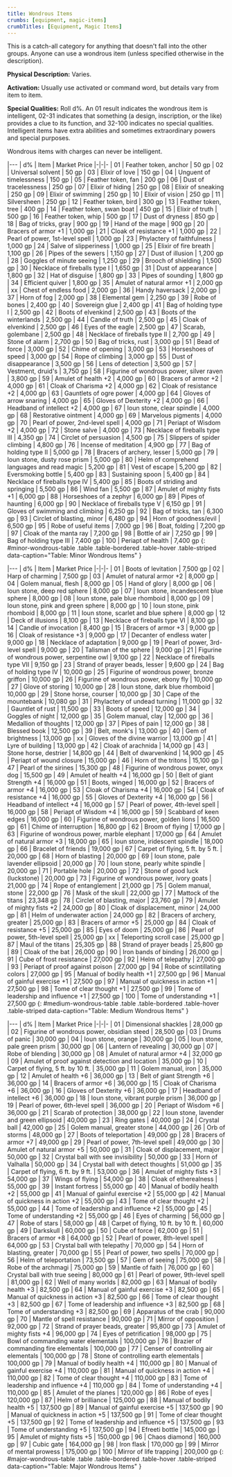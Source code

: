 ```yaml
---
title: Wondrous Items
crumbs: [equipment, magic-items]
crumbTitles: [Equipment, Magic Items]
---
```


This is a catch-all category for anything that doesn't fall into the other groups. Anyone can use a wondrous item (unless specified otherwise in the description).

**Physical Description:** Varies.

**Activation:** Usually use activated or command word, but details vary from item to item.

**Special Qualities:** Roll d%. An 01 result indicates the wondrous item is intelligent, 02-31 indicates that something (a design, inscription, or the like) provides a clue to its function, and 32-100 indicates no special qualities. Intelligent items have extra abilities and sometimes extraordinary powers and special purposes.

Wondrous items with charges can never be intelligent.

|---
| d% | Item | Market Price
|-|-|-
| 01 | Feather token, anchor | 50 gp
| 02 | Universal solvent | 50 gp
| 03 | Elixir of love | 150 gp
| 04 | Unguent of timelessness | 150 gp
| 05 | Feather token, fan | 200 gp
| 06 | Dust of tracelessness | 250 gp
| 07 | Elixir of hiding | 250 gp
| 08 | Elixir of sneaking | 250 gp
| 09 | Elixir of swimming | 250 gp
| 10 | Elixir of vision | 250 gp
| 11 | Silversheen | 250 gp
| 12 | Feather token, bird | 300 gp
| 13 | Feather token, tree | 400 gp
| 14 | Feather token, swan boat | 450 gp
| 15 | Elixir of truth | 500 gp
| 16 | Feather token, whip | 500 gp
| 17 | Dust of dryness | 850 gp
| 18 | Bag of tricks, gray | 900 gp
| 19 | Hand of the mage | 900 gp
| 20 | Bracers of armor +1 | 1,000 gp
| 21 | Cloak of resistance +1 | 1,000 gp
| 22 | Pearl of power, 1st-level spell | 1,000 gp
| 23 | Phylactery of faithfulness | 1,000 gp
| 24 | Salve of slipperiness | 1,000 gp
| 25 | Elixir of fire breath | 1,100 gp
| 26 | Pipes of the sewers | 1,150 gp
| 27 | Dust of illusion | 1,200 gp
| 28 | Goggles of minute seeing | 1,250 gp
| 29 | Brooch of shielding | 1,500 gp
| 30 | Necklace of fireballs type I | 1,650 gp
| 31 | Dust of appearance | 1,800 gp
| 32 | Hat of disguise | 1,800 gp
| 33 | Pipes of sounding | 1,800 gp
| 34 | Efficient quiver | 1,800 gp
| 35 | Amulet of natural armor +1 | 2,000 gp
| xx | Chest of endless food | 2,000 gp
| 36 | Handy haversack | 2,000 gp
| 37 | Horn of fog | 2,000 gp
| 38 | Elemental gem | 2,250 gp
| 39 | Robe of bones | 2,400 gp
| 40 | Sovereign glue | 2,400 gp
| 41 | Bag of holding type I | 2,500 gp
| 42 | Boots of elvenkind | 2,500 gp
| 43 | Boots of the winterlands | 2,500 gp
| 44 | Candle of truth | 2,500 gp
| 45 | Cloak of elvenkind | 2,500 gp
| 46 | Eyes of the eagle | 2,500 gp
| 47 | Scarab, golembane | 2,500 gp
| 48 | Necklace of fireballs type II | 2,700 gp
| 49 | Stone of alarm | 2,700 gp
| 50 | Bag of tricks, rust | 3,000 gp
| 51 | Bead of force | 3,000 gp
| 52 | Chime of opening | 3,000 gp
| 53 | Horseshoes of speed | 3,000 gp
| 54 | Rope of climbing | 3,000 gp
| 55 | Dust of disappearance | 3,500 gp
| 56 | Lens of detection | 3,500 gp
| 57 | Vestment, druid's | 3,750 gp
| 58 | Figurine of wondrous power, silver raven | 3,800 gp
| 59 | Amulet of health +2 | 4,000 gp
| 60 | Bracers of armor +2 | 4,000 gp
| 61 | Cloak of Charisma +2 | 4,000 gp
| 62 | Cloak of resistance +2 | 4,000 gp
| 63 | Gauntlets of ogre power | 4,000 gp
| 64 | Gloves of arrow snaring | 4,000 gp
| 65 | Gloves of Dexterity +2 | 4,000 gp
| 66 | Headband of intellect +2 | 4,000 gp
| 67 | Ioun stone, clear spindle | 4,000 gp
| 68 | Restorative ointment | 4,000 gp
| 69 | Marvelous pigments | 4,000 gp
| 70 | Pearl of power, 2nd-level spell | 4,000 gp
| 71 | Periapt of Wisdom +2 | 4,000 gp
| 72 | Stone salve | 4,000 gp
| 73 | Necklace of fireballs type III | 4,350 gp
| 74 | Circlet of persuasion | 4,500 gp
| 75 | Slippers of spider climbing | 4,800 gp
| 76 | Incense of meditation | 4,900 gp
| 77 | Bag of holding type II | 5,000 gp
| 78 | Bracers of archery, lesser | 5,000 gp
| 79 | Ioun stone, dusty rose prism | 5,000 gp
| 80 | Helm of comprehend languages and read magic | 5,200 gp
| 81 | Vest of escape | 5,200 gp
| 82 | Eversmoking bottle | 5,400 gp
| 83 | Sustaining spoon | 5,400 gp
| 84 | Necklace of fireballs type IV | 5,400 gp
| 85 | Boots of striding and springing | 5,500 gp
| 86 | Wind fan | 5,500 gp
| 87 | Amulet of mighty fists +1 | 6,000 gp
| 88 | Horseshoes of a zephyr | 6,000 gp
| 89 | Pipes of haunting | 6,000 gp
| 90 | Necklace of fireballs type V | 6,150 gp
| 91 | Gloves of swimming and climbing | 6,250 gp
| 92 | Bag of tricks, tan | 6,300 gp
| 93 | Circlet of blasting, minor | 6,480 gp
| 94 | Horn of goodness/evil | 6,500 gp
| 95 | Robe of useful items | 7,000 gp
| 96 | Boat, folding | 7,200 gp
| 97 | Cloak of the manta ray | 7,200 gp
| 98 | Bottle of air | 7,250 gp
| 99 | Bag of holding type III | 7,400 gp
| 100 | Periapt of health | 7,400 gp
{: #minor-wondrous-table .table .table-bordered .table-hover .table-striped data-caption="Table: Minor Wondrous Items" }

|---
| d% | Item | Market Price
|-|-|-
| 01 | Boots of levitation | 7,500 gp
| 02 | Harp of charming | 7,500 gp
| 03 | Amulet of natural armor +2 | 8,000 gp
| 04 | Golem manual, flesh | 8,000 gp
| 05 | Hand of glory | 8,000 gp
| 06 | Ioun stone, deep red sphere | 8,000 gp
| 07 | Ioun stone, incandescent blue sphere | 8,000 gp
| 08 | Ioun stone, pale blue rhomboid | 8,000 gp
| 09 | Ioun stone, pink and green sphere | 8,000 gp
| 10 | Ioun stone, pink rhomboid | 8,000 gp
| 11 | Ioun stone, scarlet and blue sphere | 8,000 gp
| 12 | Deck of illusions | 8,100 gp
| 13 | Necklace of fireballs type VI | 8,100 gp
| 14 | Candle of invocation | 8,400 gp
| 15 | Bracers of armor +3 | 9,000 gp
| 16 | Cloak of resistance +3 | 9,000 gp
| 17 | Decanter of endless water | 9,000 gp
| 18 | Necklace of adaptation | 9,000 gp
| 19 | Pearl of power, 3rd-level spell | 9,000 gp
| 20 | Talisman of the sphere | 9,000 gp
| 21 | Figurine of wondrous power, serpentine owl | 9,100 gp
| 22 | Necklace of fireballs type VII | 9,150 gp
| 23 | Strand of prayer beads, lesser | 9,600 gp
| 24 | Bag of holding type IV | 10,000 gp
| 25 | Figurine of wondrous power, bronze griffon | 10,000 gp
| 26 | Figurine of wondrous power, ebony fly | 10,000 gp
| 27 | Glove of storing | 10,000 gp
| 28 | Ioun stone, dark blue rhomboid | 10,000 gp
| 29 | Stone horse, courser | 10,000 gp
| 30 | Cape of the mountebank | 10,080 gp
| 31 | Phylactery of undead turning | 11,000 gp
| 32 | Gauntlet of rust | 11,500 gp
| 33 | Boots of speed | 12,000 gp
| 34 | Goggles of night | 12,000 gp
| 35 | Golem manual, clay | 12,000 gp
| 36 | Medallion of thoughts | 12,000 gp
| 37 | Pipes of pain | 12,000 gp
| 38 | Blessed book | 12,500 gp
| 39 | Belt, monk's | 13,000 gp
| 40 | Gem of brightness | 13,000 gp
| xx | Gloves of the divine warrior | 13,000 gp
| 41 | Lyre of building | 13,000 gp
| 42 | Cloak of arachnida | 14,000 gp
| 43 | Stone horse, destrier | 14,800 gp
| 44 | Belt of dwarvenkind | 14,900 gp
| 45 | Periapt of wound closure | 15,000 gp
| 46 | Horn of the tritons | 15,100 gp
| 47 | Pearl of the sirines | 15,300 gp
| 48 | Figurine of wondrous power, onyx dog | 15,500 gp
| 49 | Amulet of health +4 | 16,000 gp
| 50 | Belt of giant Strength +4 | 16,000 gp
| 51 | Boots, winged | 16,000 gp
| 52 | Bracers of armor +4 | 16,000 gp
| 53 | Cloak of Charisma +4 | 16,000 gp
| 54 | Cloak of resistance +4 | 16,000 gp
| 55 | Gloves of Dexterity +4 | 16,000 gp
| 56 | Headband of intellect +4 | 16,000 gp
| 57 | Pearl of power, 4th-level spell | 16,000 gp
| 58 | Periapt of Wisdom +4 | 16,000 gp
| 59 | Scabbard of keen edges | 16,000 gp
| 60 | Figurine of wondrous power, golden lions | 16,500 gp
| 61 | Chime of interruption | 16,800 gp
| 62 | Broom of flying | 17,000 gp
| 63 | Figurine of wondrous power, marble elephant | 17,000 gp
| 64 | Amulet of natural armor +3 | 18,000 gp
| 65 | Ioun stone, iridescent spindle | 18,000 gp
| 66 | Bracelet of friends | 19,000 gp
| 67 | Carpet of flying, 5 ft. by 5 ft. | 20,000 gp
| 68 | Horn of blasting | 20,000 gp
| 69 | Ioun stone, pale lavender ellipsoid | 20,000 gp
| 70 | Ioun stone, pearly white spindle | 20,000 gp
| 71 | Portable hole | 20,000 gp
| 72 | Stone of good luck (luckstone) | 20,000 gp
| 73 | Figurine of wondrous power, ivory goats | 21,000 gp
| 74 | Rope of entanglement | 21,000 gp
| 75 | Golem manual, stone | 22,000 gp
| 76 | Mask of the skull | 22,000 gp
| 77 | Mattock of the titans | 23,348 gp
| 78 | Circlet of blasting, major | 23,760 gp
| 79 | Amulet of mighty fists +2 | 24,000 gp
| 80 | Cloak of displacement, minor | 24,000 gp
| 81 | Helm of underwater action | 24,000 gp
| 82 | Bracers of archery, greater | 25,000 gp
| 83 | Bracers of armor +5 | 25,000 gp
| 84 | Cloak of resistance +5 | 25,000 gp
| 85 | Eyes of doom | 25,000 gp
| 86 | Pearl of power, 5th-level spell | 25,000 gp
| xx | Teleporting scroll case | 25,000 gp
| 87 | Maul of the titans | 25,305 gp
| 88 | Strand of prayer beads | 25,800 gp
| 89 | Cloak of the bat | 26,000 gp
| 90 | Iron bands of binding | 26,000 gp
| 91 | Cube of frost resistance | 27,000 gp
| 92 | Helm of telepathy | 27,000 gp
| 93 | Periapt of proof against poison | 27,000 gp
| 94 | Robe of scintillating colors | 27,000 gp
| 95 | Manual of bodily health +1 | 27,500 gp
| 96 | Manual of gainful exercise +1 | 27,500 gp
| 97 | Manual of quickness in action +1 | 27,500 gp
| 98 | Tome of clear thought +1 | 27,500 gp
| 99 | Tome of leadership and influence +1 | 27,500 gp
| 100 | Tome of understanding +1 | 27,500 gp
{: #medium-wondrous-table .table .table-bordered .table-hover .table-striped data-caption="Table: Medium Wondrous Items" }

|---
| d% | Item | Market Price
|-|-|-
| 01 | Dimensional shackles | 28,000 gp
| 02 | Figurine of wondrous power, obsidian steed | 28,500 gp
| 03 | Drums of panic | 30,000 gp
| 04 | Ioun stone, orange | 30,000 gp
| 05 | Ioun stone, pale green prism | 30,000 gp
| 06 | Lantern of revealing | 30,000 gp
| 07 | Robe of blending | 30,000 gp
| 08 | Amulet of natural armor +4 | 32,000 gp
| 09 | Amulet of proof against detection and location | 35,000 gp
| 10 | Carpet of flying, 5 ft. by 10 ft. | 35,000 gp
| 11 | Golem manual, iron | 35,000 gp
| 12 | Amulet of health +6 | 36,000 gp
| 13 | Belt of giant Strength +6 | 36,000 gp
| 14 | Bracers of armor +6 | 36,000 gp
| 15 | Cloak of Charisma +6 | 36,000 gp
| 16 | Gloves of Dexterity +6 | 36,000 gp
| 17 | Headband of intellect +6 | 36,000 gp
| 18 | Ioun stone, vibrant purple prism | 36,000 gp
| 19 | Pearl of power, 6th-level spell | 36,000 gp
| 20 | Periapt of Wisdom +6 | 36,000 gp
| 21 | Scarab of protection | 38,000 gp
| 22 | Ioun stone, lavender and green ellipsoid | 40,000 gp
| 23 | Ring gates | 40,000 gp
| 24 | Crystal ball | 42,000 gp
| 25 | Golem manual, greater stone | 44,000 gp
| 26 | Orb of storms | 48,000 gp
| 27 | Boots of teleportation | 49,000 gp
| 28 | Bracers of armor +7 | 49,000 gp
| 29 | Pearl of power, 7th-level spell | 49,000 gp
| 30 | Amulet of natural armor +5 | 50,000 gp
| 31 | Cloak of displacement, major | 50,000 gp
| 32 | Crystal ball with see invisibility | 50,000 gp
| 33 | Horn of Valhalla | 50,000 gp
| 34 | Crystal ball with detect thoughts | 51,000 gp
| 35 | Carpet of flying, 6 ft. by 9 ft. | 53,000 gp
| 36 | Amulet of mighty fists +3 | 54,000 gp
| 37 | Wings of flying | 54,000 gp
| 38 | Cloak of etherealness | 55,000 gp
| 39 | Instant fortress | 55,000 gp
| 40 | Manual of bodily health +2 | 55,000 gp
| 41 | Manual of gainful exercise +2 | 55,000 gp
| 42 | Manual of quickness in action +2 | 55,000 gp
| 43 | Tome of clear thought +2 | 55,000 gp
| 44 | Tome of leadership and influence +2 | 55,000 gp
| 45 | Tome of understanding +2 | 55,000 gp
| 46 | Eyes of charming | 56,000 gp
| 47 | Robe of stars | 58,000 gp
| 48 | Carpet of flying, 10 ft. by 10 ft. | 60,000 gp
| 49 | Darkskull | 60,000 gp
| 50 | Cube of force | 62,000 gp
| 51 | Bracers of armor +8 | 64,000 gp
| 52 | Pearl of power, 8th-level spell | 64,000 gp
| 53 | Crystal ball with telepathy | 70,000 gp
| 54 | Horn of blasting, greater | 70,000 gp
| 55 | Pearl of power, two spells | 70,000 gp
| 56 | Helm of teleportation | 73,500 gp
| 57 | Gem of seeing | 75,000 gp
| 58 | Robe of the archmagi | 75,000 gp
| 59 | Mantle of faith | 76,000 gp
| 60 | Crystal ball with true seeing | 80,000 gp
| 61 | Pearl of power, 9th-level spell | 81,000 gp
| 62 | Well of many worlds | 82,000 gp
| 63 | Manual of bodily health +3 | 82,500 gp
| 64 | Manual of gainful exercise +3 | 82,500 gp
| 65 | Manual of quickness in action +3 | 82,500 gp
| 66 | Tome of clear thought +3 | 82,500 gp
| 67 | Tome of leadership and influence +3 | 82,500 gp
| 68 | Tome of understanding +3 | 82,500 gp
| 69 | Apparatus of the crab | 90,000 gp
| 70 | Mantle of spell resistance | 90,000 gp
| 71 | Mirror of opposition | 92,000 gp
| 72 | Strand of prayer beads, greater | 95,800 gp
| 73 | Amulet of mighty fists +4 | 96,000 gp
| 74 | Eyes of petrification | 98,000 gp
| 75 | Bowl of commanding water elementals | 100,000 gp
| 76 | Brazier of commanding fire elementals | 100,000 gp
| 77 | Censer of controlling air elementals | 100,000 gp
| 78 | Stone of controlling earth elementals | 100,000 gp
| 79 | Manual of bodily health +4 | 110,000 gp
| 80 | Manual of gainful exercise +4 | 110,000 gp
| 81 | Manual of quickness in action +4 | 110,000 gp
| 82 | Tome of clear thought +4 | 110,000 gp
| 83 | Tome of leadership and influence +4 | 110,000 gp
| 84 | Tome of understanding +4 | 110,000 gp
| 85 | Amulet of the planes | 120,000 gp
| 86 | Robe of eyes | 120,000 gp
| 87 | Helm of brilliance | 125,000 gp
| 88 | Manual of bodily health +5 | 137,500 gp
| 89 | Manual of gainful exercise +5 | 137,500 gp
| 90 | Manual of quickness in action +5 | 137,500 gp
| 91 | Tome of clear thought +5 | 137,500 gp
| 92 | Tome of leadership and influence +5 | 137,500 gp
| 93 | Tome of understanding +5 | 137,500 gp
| 94 | Efreeti bottle | 145,000 gp
| 95 | Amulet of mighty fists +5 | 150,000 gp
| 96 | Chaos diamond | 160,000 gp
| 97 | Cubic gate | 164,000 gp
| 98 | Iron flask | 170,000 gp
| 99 | Mirror of mental prowess | 175,000 gp
| 100 | Mirror of life trapping | 200,000 gp
{: #major-wondrous-table .table .table-bordered .table-hover .table-striped data-caption="Table: Major Wondrous Items" }
